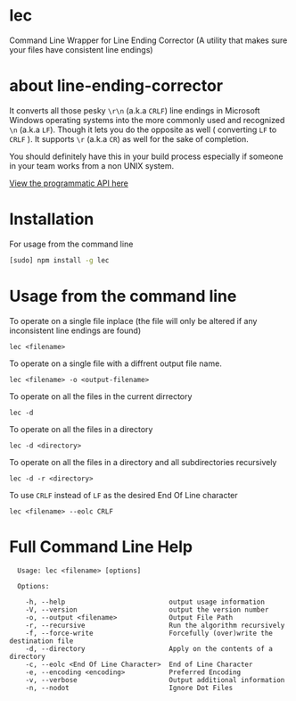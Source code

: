 # lec
Command Line Wrapper for Line Ending Corrector (A utility that makes sure your files have consistent line endings)

# about line-ending-corrector

It converts all those pesky `\r\n` (a.k.a `CRLF`) line endings in Microsoft Windows operating systems into the more commonly used and recognized `\n` (a.k.a `LF`). Though it lets you do the opposite as well ( converting `LF` to `CRLF` ). It supports `\r` (a.k.a `CR`) as well for the sake of completion.

You should definitely have this in your build process especially if someone in your team works from a non UNIX system.

[View the programmatic API here](https://github.com/iShafayet/line-ending-corrector)

# Installation

For usage from the command line

```bash
[sudo] npm install -g lec
```

# Usage from the command line

To operate on a single file inplace (the file will only be altered if any inconsistent line endings are found)

    lec <filename>

To operate on a single file with a diffrent output file name.

    lec <filename> -o <output-filename>

To operate on all the files in the current dirrectory

    lec -d

To operate on all the files in a directory

    lec -d <directory>

To operate on all the files in a directory and all subdirectories recursively

    lec -d -r <directory>

To use `CRLF` instead of `LF` as the desired End Of Line character

    lec <filename> --eolc CRLF

# Full Command Line Help

```
  Usage: lec <filename> [options]

  Options:

    -h, --help                          output usage information
    -V, --version                       output the version number
    -o, --output <filename>             Output File Path
    -r, --recursive                     Run the algorithm recursively
    -f, --force-write                   Forcefully (over)write the destination file
    -d, --directory                     Apply on the contents of a directory
    -c, --eolc <End Of Line Character>  End of Line Character
    -e, --encoding <encoding>           Preferred Encoding
    -v, --verbose                       Output additional information
    -n, --nodot                         Ignore Dot Files

```
